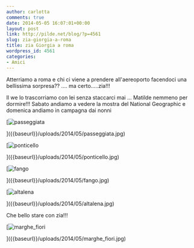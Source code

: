 ```yaml
---
author: carlotta
comments: true
date: 2014-05-05 16:07:01+00:00
layout: post
link: http://pilde.net/blog/?p=4561
slug: zia-giorgia-a-roma
title: zia Giorgia a roma
wordpress_id: 4561
categories:
- Amici
---
```


Atterriamo a roma e chi ci viene a prendere all'aereoporto facendoci una bellissima sorpresa?? .... ma certo.....zia!!!

Il we lo trascorriamo con lei senza staccarci mai ... Matilde nemmeno per dormire!!! Sabato andiamo a vedere la mostra del National Geographic e domenica andiamo in campagna dai nonni

[![passeggiata]({{baseurl}}/uploads/2014/05/passeggiata.jpg)


]({{baseurl}}/uploads/2014/05/passeggiata.jpg)


 [![ponticello]({{baseurl}}/uploads/2014/05/ponticello.jpg)


]({{baseurl}}/uploads/2014/05/ponticello.jpg)


 [![fango]({{baseurl}}/uploads/2014/05/fango.jpg)


]({{baseurl}}/uploads/2014/05/fango.jpg)


 [![altalena]({{baseurl}}/uploads/2014/05/altalena.jpg)


]({{baseurl}}/uploads/2014/05/altalena.jpg)


Che bello stare con zia!!!

[![marghe_fiori]({{baseurl}}/uploads/2014/05/marghe_fiori.jpg)


]({{baseurl}}/uploads/2014/05/marghe_fiori.jpg)



